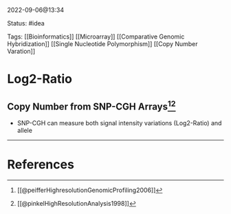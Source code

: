 2022-09-06@13:34

Status: #idea

Tags: [[Bioinformatics]] [[Microarray]] [[Comparative Genomic Hybridization]] [[Single Nucleotide Polymorphism]] [[Copy Number Varation]]

# Log2-Ratio

## Copy Number from SNP-CGH Arrays[^1][^2]
- SNP-CGH can measure both signal intensity variations (Log2-Ratio) and allele


---
# References
[^1]: [[@peifferHighresolutionGenomicProfiling2006]]
[^2]: [[@pinkelHighResolutionAnalysis1998]]